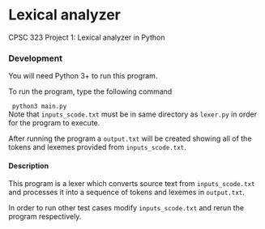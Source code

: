 # Lexical analyzer
CPSC 323 Project 1: Lexical analyzer in Python

### Development
You will need Python 3+ to run this program.

To run the program, type the following command

` 
python3 main.py
 `  
Note that `inputs_scode.txt` must be in same directory as `lexer.py` in order for the program to execute.

After running the program a `output.txt` will be created showing all of the tokens and lexemes provided from `inputs_scode.txt`. 

#### Description

This program is a lexer which converts source text from `inputs_scode.txt` and processes it into a sequence of 
tokens and lexemes in `output.txt`. 

In order to run other test cases modify `inputs_scode.txt` and rerun the program respectively. 
